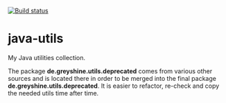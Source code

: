 [![Build status](https://travis-ci.org/greyshine/java-utils.svg?branch=master)](https://travis-ci.org/greyshine/java-utils)

# java-utils

My Java utilities collection.

The package __de.greyshine.utils.deprecated__ comes from various other sources and is located there in order to be merged into the final package __de.greyshine.utils.deprecated__. It is easier to refactor, re-check and copy the needed utils time after time.


